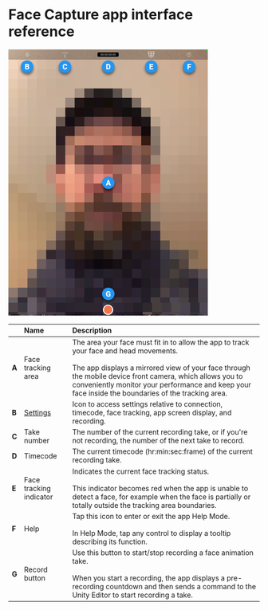 # Face Capture app interface reference

![Face Capture app main interface](images/face-capture-app-ui-main.png)

|  | Name | Description |
| :--- | :--- | :--- |
| **A** | Face tracking area | The area your face must fit in to allow the app to track your face and head movements.<br /><br />The app displays a mirrored view of your face through the mobile device front camera, which allows you to conveniently monitor your performance and keep your face inside the boundaries of the tracking area. |
| **B** | [Settings](face-capture-app-ui-settings.md) | Icon to access settings relative to connection, timecode, face tracking, app screen display, and recording. |
| **C** | Take number | The number of the current recording take, or if you're not recording, the number of the next take to record. |
| **D** | Timecode | The current timecode (hr:min:sec:frame) of the current recording take. |
| **E** | Face tracking indicator | Indicates the current face tracking status.<br /><br />This indicator becomes red when the app is unable to detect a face, for example when the face is partially or totally outside the tracking area boundaries. |
| **F** | Help | Tap this icon to enter or exit the app Help Mode.<br /><br />In Help Mode, tap any control to display a tooltip describing its function. |
| **G** | Record button | Use this button to start/stop recording a face animation take.<br /><br />When you start a recording, the app displays a pre-recording countdown and then sends a command to the Unity Editor to start recording a take. |
